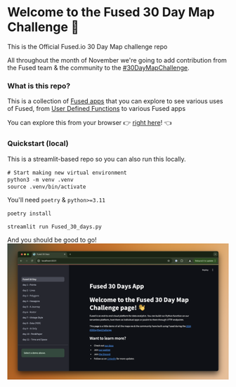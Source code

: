 # Welcome to the Fused 30 Day Map Challenge 👋

This is the Official Fused.io 30 Day Map challenge repo

All throughout the month of November we're going to add contribution from the Fused team & the community to the [#30DayMapChallenge](https://30daymapchallenge.com/). 

### What is this repo?

This is a collection of [Fused apps](https://docs.fused.io/workbench/app-builder/) that you can explore to see various uses of Fused, from [User Defined Functions](https://docs.fused.io/core-concepts/why/) to various Fused apps


You can explore this from your browser 👉 [right here](https://www.fused.io/workbench/apps#app/s/i/fa_5pTbts2uvCGHfRdnApvAkk)! 👈

<!-- Would be nice to add a video once the Fused app is live? -->

### Quickstart (local)

This is a streamlit-based repo so you can also run this locally.

```
# Start making new virtual environment
python3 -m venv .venv
source .venv/bin/activate
```

You'll need `poetry` & `python>=3.11`
```
poetry install
```

```
streamlit run Fused_30_days.py
```

And you should be good to go!
![Fused 30 Day App preview of local deployment](<imgs/Local_fused_app_day_11.png>)